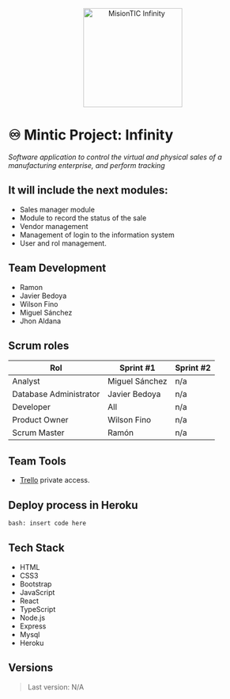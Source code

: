 <div align="center"><img src="https://i.ibb.co/KrZjRL3/logo-infinity-v1.png" alt="MisionTIC Infinity" height="200" /> </div>

# ♾️ Mintic Project: Infinity 
_Software application to control the virtual and physical sales of a manufacturing enterprise, and perform tracking_
<br>
## It will include the next modules:
* Sales manager module
* Module to record the status of the sale
* Vendor management
* Management of login to the information system
* User and rol management.

## Team Development
* Ramon
* Javier Bedoya
* Wilson Fino
* Miguel Sánchez
* Jhon Aldana

## Scrum roles
|Rol | Sprint #1| Sprint #2|
|--|--|--|
|Analyst |Miguel Sánchez| n/a |
|Database Administrator |Javier Bedoya| n/a |
|Developer |All| n/a |
|Product Owner |Wilson Fino| n/a |
|Scrum Master |Ramón| n/a |




## Team Tools
* [Trello](https://trello.com/b/FLwX8twv/ciclo-3-mintic-web-project) private access.


## Deploy process in Heroku
``` html
bash: insert code here
```

## Tech Stack
* HTML
* CSS3
* Bootstrap
* JavaScript
* React
* TypeScript
* Node.js
* Express
* Mysql
* Heroku

## Versions
> Last version: N/A

